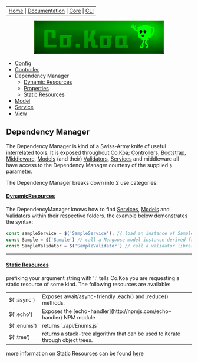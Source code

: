 <link rel='stylesheet' type='text/css' href='style.css' />
<table class="headerTable">
<tr class="headerTR">
<td class="headerTD">
<a title="Co.Koa on github" href="https://jaysaurus.github.io/Co.Koa">Home</a> |
<a title="Documentation" href="https://jaysaurus.github.io/Co.Koa/miniSite/Documentation.html">Documentation</a> |
<a title="co-koa-core on github" href="https://github.com/jaysaurus/co-koa-core">Core</a> |
<a title="co-koa-cli on github" href="https://github.com/jaysaurus/co-koa-cli">CLI</a>
</td>
</tr>
</table>

<img alt="Co.Koa header" title="Co.Koa" style="margin: 0 15%; width: 70%" src="https://raw.githubusercontent.com/jaysaurus/Co.Koa/master/siteStrapCoKoa.png?sanitize=true" />

* [Config](Config.md)
* [Controller](Controller.md)
* Dependency Manager
  * [Dynamic Resources](DMDynamicResources.md)
  * [Properties](DMProperties.md)
  * [Static Resources](DMStaticResources.md)
* [Model](Model.md)
* [Service](Service.md)
* [View](View.md)

## Dependency Manager

The Dependency Manager is kind of a Swiss-Army knife of useful interrelated tools. It is exposed throughout Co.Koa; [Controllers](Controller.md), [Bootstrap](Config.md), [Middleware](Config.md), [Models](Model.md) (and their) [Validators](Model.md), [Services](Service.md) and middleware all have access to the Dependency Manager courtesy of the supplied `$` parameter.

The Dependency Manager breaks down into 2 use categories:

#### [DynamicResources](DMDynamicResources.md)

The DependencyManager knows how to find [Services](Service.md), [Models](Model.md) and [Validators](Model.md) within their respective folders.  the example below demonstrates the syntax:

```javascript
const sampleService = $('SampleService'); // load an instance of SampleService in ./api/services/SampleService.js
const Sample = $('Sample') // call a Mongoose model instance derived from the Sample schema in ./api/models/Sample.js
const SampleValidator = $('SampleValidator') // call a validator library for your mongoose instance from ./api/models/validators/SampleValidator.js
```

---

#### [Static Resources](DMStaticResources.md)

prefixing your argument string with ':' tells Co.Koa you are requesting a static resource of some kind.  The following resources are available:

<table>
<tr>
<td class="tdHilight">
$(':async')
</td>
<td>
Exposes await/async-friendly .each() and .reduce() methods.
</td>
</tr>
<tr>
<td class="tdHilight">
$(':echo')
</td>
<td>
Exposes the [echo-handler](http://npmjs.com/echo-handler) NPM module
</td>
</tr>
<tr>
<td class="tdHilight">
$(':enums')
</td>
<td>
returns `./api/Enums.js`
</td>
</tr>
<tr>
<td class="tdHilight">
$(':tree')
</td>
<td>
returns a stack-tree algorithm that can be used to iterate through object trees.
</td>
</tr>
</table>

more information on Static Resources can be found [here](DMDynamicResources.md)

